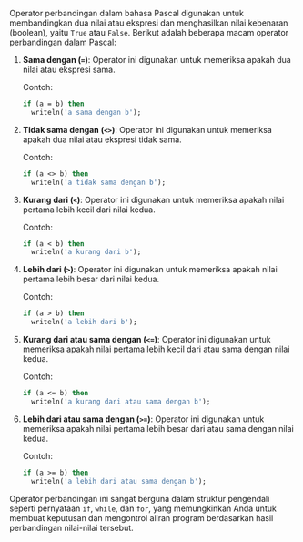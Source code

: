Operator perbandingan dalam bahasa Pascal digunakan untuk membandingkan dua nilai atau ekspresi dan menghasilkan nilai kebenaran (boolean), yaitu `True` atau `False`. Berikut adalah beberapa macam operator perbandingan dalam Pascal:

1. **Sama dengan (`=`)**: Operator ini digunakan untuk memeriksa apakah dua nilai atau ekspresi sama.

   Contoh:
   ```pascal
   if (a = b) then
     writeln('a sama dengan b');
   ```

2. **Tidak sama dengan (`<>`)**: Operator ini digunakan untuk memeriksa apakah dua nilai atau ekspresi tidak sama.

   Contoh:
   ```pascal
   if (a <> b) then
     writeln('a tidak sama dengan b');
   ```

3. **Kurang dari (`<`)**: Operator ini digunakan untuk memeriksa apakah nilai pertama lebih kecil dari nilai kedua.

   Contoh:
   ```pascal
   if (a < b) then
     writeln('a kurang dari b');
   ```

4. **Lebih dari (`>`)**: Operator ini digunakan untuk memeriksa apakah nilai pertama lebih besar dari nilai kedua.

   Contoh:
   ```pascal
   if (a > b) then
     writeln('a lebih dari b');
   ```

5. **Kurang dari atau sama dengan (`<=`)**: Operator ini digunakan untuk memeriksa apakah nilai pertama lebih kecil dari atau sama dengan nilai kedua.

   Contoh:
   ```pascal
   if (a <= b) then
     writeln('a kurang dari atau sama dengan b');
   ```

6. **Lebih dari atau sama dengan (`>=`)**: Operator ini digunakan untuk memeriksa apakah nilai pertama lebih besar dari atau sama dengan nilai kedua.

   Contoh:
   ```pascal
   if (a >= b) then
     writeln('a lebih dari atau sama dengan b');
   ```

Operator perbandingan ini sangat berguna dalam struktur pengendali seperti pernyataan `if`, `while`, dan `for`, yang memungkinkan Anda untuk membuat keputusan dan mengontrol aliran program berdasarkan hasil perbandingan nilai-nilai tersebut.
